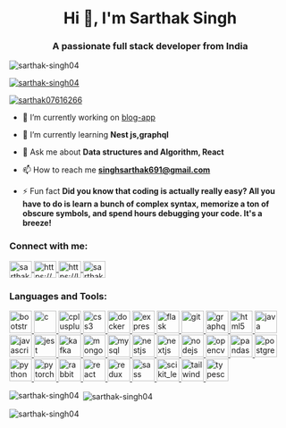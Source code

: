 <h1 align="center">Hi 👋, I'm Sarthak Singh</h1>
<h3 align="center">A passionate full stack developer from India</h3>

<p align="left"> <img src="https://komarev.com/ghpvc/?username=sarthak-singh04&label=Profile%20views&color=0e75b6&style=flat" alt="sarthak-singh04" /> </p>

<p align="left"> <a href="https://github.com/ryo-ma/github-profile-trophy"><img src="https://github-profile-trophy.vercel.app/?username=sarthak-singh04" alt="sarthak-singh04" /></a> </p>

<p align="left"> <a href="https://twitter.com/sarthak07616266" target="blank"><img src="https://img.shields.io/twitter/follow/sarthak07616266?logo=twitter&style=for-the-badge" alt="sarthak07616266" /></a> </p>

- 🔭 I’m currently working on [blog-app](https://main--harmonious-capybara-b67497.netlify.app/)

- 🌱 I’m currently learning **Nest js,graphql**

- 💬 Ask me about **Data structures and Algorithm, React**

- 📫 How to reach me **singhsarthak691@gmail.com**

- ⚡ Fun fact **Did you know that coding is actually really easy? All you have to do is learn a bunch of complex syntax, memorize a ton of obscure symbols, and spend hours debugging your code. It's a breeze!**

<h3 align="left">Connect with me:</h3>
<p align="left">
  <a href="https://twitter.com/Sarthak07616266" target="blank">
    <img align="center" src="https://cdn2.iconfinder.com/data/icons/social-media-2285/512/1_Twitter_colored_svg-128.png"
    alt="sarthak07616266" height="30" width="40" />
  </a>
  <a href="https://www.linkedin.com/in/sarthak-singh-0a8019242/" target="blank">
    <img align="center" src="https://cdn2.iconfinder.com/data/icons/social-media-2285/512/1_Linkedin_unofficial_colored_svg-128.png"
    alt="https://www.linkedin.com/in/sarthak-singh-0a8019242/" height="30"
    width="40" />
  </a>
  <a href="https://leetcode.com/singhsarthak691/" target="blank">
    <img align="center" src="https://cdn.icon-icons.com/icons2/2389/PNG/512/leetcode_logo_icon_145113.png"
    alt="https://leetcode.com/singhsarthak691/" height="30" width="40" />
  </a>
  <a href="https://auth.geeksforgeeks.org/user/sarthak_singh1" target="blank">
    <img align="center" src="https://th.bing.com/th?id=OIP.uMqfhBopM5LXsvlFLwbGbwAAAA&w=159&h=159&c=8&rs=1&qlt=90&o=6&dpr=1.3&pid=3.1&rm=2"
    alt="sarthak_singh1" height="30" width="40" />
  </a>
</p>
<h3 align="left">
  Languages and Tools:
</h3>
<p align="left">





  
  <a href="https://getbootstrap.com" target="_blank" rel="noreferrer">
    <img src="https://img.icons8.com/?size=1x&id=84710&format=png"
    alt="bootstrap" width="40" height="40" />
  </a>
  <a href="https://www.cprogramming.com/" target="_blank" rel="noreferrer">
    <img src="https://th.bing.com/th?id=OIP.dpJ0MVc71l8mOcROsAh_5gHaIL&w=237&h=262&c=8&rs=1&qlt=90&o=6&dpr=1.3&pid=3.1&rm=2"
    alt="c" width="40" height="40" />
  </a>
  <a href="https://www.w3schools.com/cpp/" target="_blank" rel="noreferrer">
    <img src="https://img.icons8.com/?size=1x&id=40669&format=png"
    alt="cplusplus" width="40" height="40" />
  </a>
  <a href="https://www.w3schools.com/css/" target="_blank" rel="noreferrer">
    <img src="https://img.icons8.com/?size=1x&id=YjeKwnSQIBUq&format=png"
    alt="css3" width="40" height="40" />
  </a>
  <a href="https://www.docker.com/" target="_blank" rel="noreferrer">
    <img src="https://img.icons8.com/?size=1x&id=cdYUlRaag9G9&format=png"
    alt="docker" width="40" height="40" />
  </a>
  <a href="https://expressjs.com" target="_blank" rel="noreferrer">
    <img src="https://miro.medium.com/max/1200/1*8ETcaw-gA1dYW4EFxqGK3w.png"
    alt="express" width="40" height="40" />
  </a>
  <a href="https://flask.palletsprojects.com/" target="_blank" rel="noreferrer">
    <img src="https://www.vectorlogo.zone/logos/pocoo_flask/pocoo_flask-icon.svg"
    alt="flask" width="40" height="40" />
  </a>
  <a href="https://git-scm.com/" target="_blank" rel="noreferrer">
    <img src="https://www.vectorlogo.zone/logos/git-scm/git-scm-icon.svg"
    alt="git" width="40" height="40" />
  </a>
  <a href="https://graphql.org" target="_blank" rel="noreferrer">
    <img src="https://www.vectorlogo.zone/logos/graphql/graphql-icon.svg"
    alt="graphql" width="40" height="40" />
  </a>
  <a href="https://www.w3.org/html/" target="_blank" rel="noreferrer">
    <img src="https://th.bing.com/th?id=OIP.qCW__3jFWBUxPjEbCFMIDgHaHa&w=250&h=250&c=8&rs=1&qlt=90&o=6&dpr=1.3&pid=3.1&rm=2"
    alt="html5" width="40" height="40" />
  </a>
  <a href="https://www.java.com" target="_blank" rel="noreferrer">
    <img src="https://th.bing.com/th?id=OIP.iIXOmGDzrtTJmdwbn7cGMwHaEJ&w=334&h=187&c=8&rs=1&qlt=90&o=6&dpr=1.3&pid=3.1&rm=2"
    alt="java" width="40" height="40" />
  </a>
  <a href="https://developer.mozilla.org/en-US/docs/Web/JavaScript" target="_blank"
  rel="noreferrer">
    <img src="https://img.icons8.com/?size=1x&id=tGvHBPJaKqEd&format=gif"
    alt="javascript" width="40" height="40" />
  </a>
  <a href="https://jestjs.io" target="_blank" rel="noreferrer">
    <img src="https://www.vectorlogo.zone/logos/jestjsio/jestjsio-icon.svg"
    alt="jest" width="40" height="40" />
  </a>
  <a href="https://kafka.apache.org/" target="_blank" rel="noreferrer">
    <img src="https://www.vectorlogo.zone/logos/apache_kafka/apache_kafka-icon.svg"
    alt="kafka" width="40" height="40" />
  </a>
  <a href="https://www.mongodb.com/" target="_blank" rel="noreferrer">
    <img src="https://1000marcas.net/wp-content/uploads/2021/06/MongoDB-Logo.png"
    alt="mongodb" width="40" height="40" />
  </a>
  <a href="https://www.mysql.com/" target="_blank" rel="noreferrer">
    <img src="https://img.icons8.com/?size=1x&id=39858&format=png"
    alt="mysql" width="40" height="40" />
  </a>
  <a href="https://nestjs.com/" target="_blank" rel="noreferrer">
    <img src="https://th.bing.com/th?id=OIP.tPfxPnQmang53CFVeWoCRwHaHu&w=244&h=255&c=8&rs=1&qlt=90&o=6&dpr=1.3&pid=3.1&rm=2"
    alt="nestjs" width="40" height="40" />
  </a>
  <a href="https://nextjs.org/" target="_blank" rel="noreferrer">
    <img src="https://cdn.worldvectorlogo.com/logos/nextjs-2.svg" alt="nextjs"
    width="40" height="40" />
  </a>
  <a href="https://nodejs.org" target="_blank" rel="noreferrer">
    <img src="https://img.icons8.com/?size=1x&id=54087&format=png"
    alt="nodejs" width="40" height="40" />
  </a>
  <a href="https://opencv.org/" target="_blank" rel="noreferrer">
    <img src="https://www.vectorlogo.zone/logos/opencv/opencv-icon.svg" alt="opencv"
    width="40" height="40" />
  </a>
  <a href="https://pandas.pydata.org/" target="_blank" rel="noreferrer">
    <img src="https://th.bing.com/th/id/OIP.vD5O0cGtIr0y-S6blOX8vAHaC_?w=319&h=141&c=7&r=0&o=5&dpr=1.3&pid=1.7"
    alt="pandas" width="40" height="40" />
  </a>
  <a href="https://www.postgresql.org" target="_blank" rel="noreferrer">
    <img src="https://img.icons8.com/?size=1x&id=oJvfsaofIav6&format=png"
    alt="postgresql" width="40" height="40" />
  </a>
  <a href="https://www.python.org" target="_blank" rel="noreferrer">
    <img src="https://img.icons8.com/?size=1x&id=pIJdjOoL6KfU&format=png"
    alt="python" width="40" height="40" />
  </a>
  <a href="https://pytorch.org/" target="_blank" rel="noreferrer">
    <img src="https://www.vectorlogo.zone/logos/pytorch/pytorch-icon.svg"
    alt="pytorch" width="40" height="40" />
  </a>
  <a href="https://www.rabbitmq.com" target="_blank" rel="noreferrer">
    <img src="https://www.vectorlogo.zone/logos/rabbitmq/rabbitmq-icon.svg"
    alt="rabbitMQ" width="40" height="40" />
  </a>
  <a href="https://reactjs.org/" target="_blank" rel="noreferrer">
    <img src="https://img.icons8.com/?size=1x&id=8g6WJkjf0vaP&format=png"
    alt="react" width="40" height="40" />
  </a>
  <a href="https://redux.js.org" target="_blank" rel="noreferrer">
    <img src="https://img.icons8.com/?size=1x&id=jD-fJzVguBmw&format=png"
    alt="redux" width="40" height="40" />
  </a>
  <a href="https://sass-lang.com" target="_blank" rel="noreferrer">
    <img src="https://img.icons8.com/?size=1x&id=QBqFNfPPB2Kx&format=png"
    alt="sass" width="40" height="40" />
  </a>
  <a href="https://scikit-learn.org/" target="_blank" rel="noreferrer">
    <img src="https://upload.wikimedia.org/wikipedia/commons/0/05/Scikit_learn_logo_small.svg"
    alt="scikit_learn" width="40" height="40" />
  </a>
  <a href="https://tailwindcss.com/" target="_blank" rel="noreferrer">
    <img src="https://img.icons8.com/?size=1x&id=WoopfRcDj3RF&format=png"
    alt="tailwind" width="40" height="40" />
  </a>
  <a href="https://www.typescriptlang.org/" target="_blank" rel="noreferrer">
    <img src="https://th.bing.com/th?id=OIP.gF-G2danv6pC_TZOb3tPbwHaEH&w=335&h=186&c=8&rs=1&qlt=90&o=6&dpr=1.3&pid=3.1&rm=2"
    alt="typescript" width="40" height="40" />
  </a>

<p><img align="left" src="https://github-readme-stats.vercel.app/api/top-langs?username=sarthak-singh04&show_icons=true&locale=en&layout=compact" alt="sarthak-singh04" /></p>

<p>&nbsp;<img align="center" src="https://github-readme-stats.vercel.app/api?username=sarthak-singh04&show_icons=true&locale=en" alt="sarthak-singh04" /></p>

<p><img align="center" src="https://github-readme-streak-stats.herokuapp.com/?user=sarthak-singh04&" alt="sarthak-singh04" /></p>
